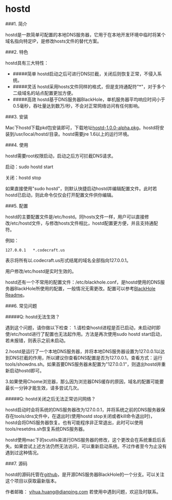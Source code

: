 hostd
=========

###1. 简介

hostd是一款简单可配置的本地DNS服务器，它用于在本地开发环境中临时将某个域名指向特定IP，是修改hosts文件的替代方案。

###2. 特色

hostd具有三大特性：

* #####简单
	hostd启动之后可进行DNS拦截，关闭后则恢复正常，不侵入系统。
* #####灵活
	hostd采用hosts文件同样的格式，但是支持通配符"*"，对于多个二级域名的站点配置更加方便。
* #####高效
	hostd基于DNS服务器BlackHole，单机服务器平均响应时间小于0.5毫秒，吞吐量达到数万/秒，不会对正常网络访问有任何影响。
	
###3. 安装

Mac下hostd下载pkd包安装即可，下载地址[hostd-1.0.0-alpha.pkg](http://code.google.com/p/jblackhole/downloads/detail?name=hostd-1.0.0-alpha.pkg)。hostd将安装到/usr/local/hostd/目录。hostd需要jre 1.6以上的运行环境。

###4. 使用

hostd需要root权限启动，启动之后方可拦截DNS请求。

启动：sudo hostd start

关闭：hostd stop

如果直接使用"sudo hostd"，则默认快捷启动hostd并编辑配置文件。此时若hostd已启动，则此命令仅仅会打开配置文件供你编辑。


###5. 配置

hostd的主要配置文件是/etc/hostd。同hosts文件一样，用户可以直接修改/etc/hostd文件，与修改hosts文件相比，hostd配置更方便，并且支持通配符。

例如：

	127.0.0.1	*.codecraft.us
	
表示将所有以.codecraft.us形式结尾的域名全部指向127.0.0.1。

用户修改/etc/hostd是实时生效的。

hostd还有一个不常用的配置文件：/etc/blackhole.conf，是hostd使用的DNS服务器BlackHole所使用的配置，一般情况无需更改。配置可以参考[BlackHole Readme](https://github.com/flashsword20/blackhole/blob/master/server/README.md)。

###6. 常见问题

#####Q: hostd无法生效？

遇到这个问题，请你做以下检查：
1.请检查hostd进程是否已启动，未启动时即使/etc/hostd进行了配置也无法起作用。方法是再次使用sudo hostd start启动，若未报错，则表示之前未启动。

2.hostd是运行了一个本地DNS服务器，并将本地DNS服务器设置为127.0.0.1以达到DNS拦截的作用，所以建议你查看DNS配置是否为127.0.0.1。查看方式：运行tools/showdns.sh。如果首要DNS服务器未配置为"127.0.0.1"，则退出hostd并重新启动hostd即可。

3.如果使用Chome浏览器，那么因为浏览器DNS缓存的原因，域名的配置可能要最长一分钟才能生效，请多尝试几次。

#####Q: hostd关闭之后无法正常访问网络？

hostd启动时会将系统的DNS服务器改为127.0.0.1，并将系统之前的DNS服务器保存在tools/dns文件中，在退出时(使用hostd stop关闭或者kill命令退出时)，hostd会将DNS服务器恢复。也有可能程序非正常退出，此时可以使用tools/resetdns.sh恢复系统DNS服务器。

hostd使用mac下的scutils来进行DNS服务器的修改，这个更改会在系统重启后丢失。如果尝试上述方法仍然无法访问，可以重新启动系统。不过作者至今为止没有遇到过这种情况。

###7. 源码

hostd的源码托管在[github](https://github.com/flashsword20/blackhole/tree/master/localserver/mac)，是开源DNS服务器BlackHole的一个分支。可以关注这个项目以获取最新版本。


作者邮箱：
yihua.huang@dianping.com 若使用中遇到问题，欢迎及时联系。